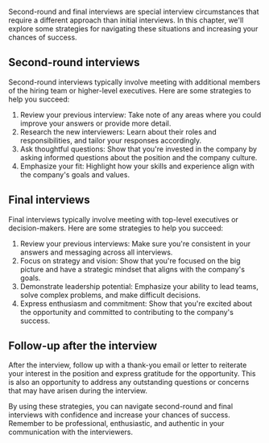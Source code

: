
Second-round and final interviews are special interview circumstances that require a different approach than initial interviews. In this chapter, we'll explore some strategies for navigating these situations and increasing your chances of success.

Second-round interviews
-----------------------

Second-round interviews typically involve meeting with additional members of the hiring team or higher-level executives. Here are some strategies to help you succeed:

1. Review your previous interview: Take note of any areas where you could improve your answers or provide more detail.
2. Research the new interviewers: Learn about their roles and responsibilities, and tailor your responses accordingly.
3. Ask thoughtful questions: Show that you're invested in the company by asking informed questions about the position and the company culture.
4. Emphasize your fit: Highlight how your skills and experience align with the company's goals and values.

Final interviews
----------------

Final interviews typically involve meeting with top-level executives or decision-makers. Here are some strategies to help you succeed:

1. Review your previous interviews: Make sure you're consistent in your answers and messaging across all interviews.
2. Focus on strategy and vision: Show that you're focused on the big picture and have a strategic mindset that aligns with the company's goals.
3. Demonstrate leadership potential: Emphasize your ability to lead teams, solve complex problems, and make difficult decisions.
4. Express enthusiasm and commitment: Show that you're excited about the opportunity and committed to contributing to the company's success.

Follow-up after the interview
-----------------------------

After the interview, follow up with a thank-you email or letter to reiterate your interest in the position and express gratitude for the opportunity. This is also an opportunity to address any outstanding questions or concerns that may have arisen during the interview.

By using these strategies, you can navigate second-round and final interviews with confidence and increase your chances of success. Remember to be professional, enthusiastic, and authentic in your communication with the interviewers.
